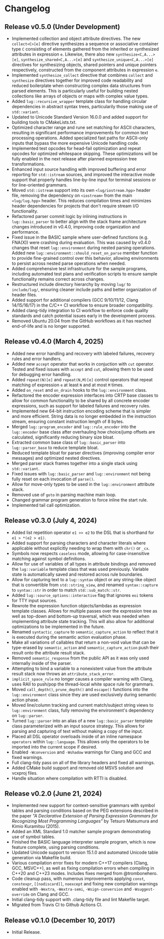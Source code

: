 # Changelog

## Release v0.5.0 (Under Development)

* Implemented collection and object attribute directives. The new `collect<C>[e]` directive synthesizes a sequence or associative container type `C` consisting of elements gathered from the inherited or synthesized attributes in expression `e`. Likewise, there also new `synthesize<C,A...>[e]`, `synthesize_shared<C,A...>[e]` and `synthesize_unique<C,A...>[e]` directives for synthesizing objects, shared pointers and unique pointers respectively, constructed from the component attributes in expression `e`.
* Implemented `synthesize_collect` directive that combines `collect` and `synthesize` directives together for improved code readability and reduced boilerplate when constructing complex data structures from parsed elements. This is particularly useful for building nested collections like arrays of objects or maps with complex value types.
* Added `lug::recursive_wrapper` template class for handling circular dependencies in abstract syntax trees, particularily those making use of `std::variant`.
* Updated to Unicode Standard Version 16.0.0 and added support for building tools to CMakeLists.txt.
* Optimized character range and rune set matching for ASCII characters, resulting in significant performance improvements for common text processing operations. Added specialized fast paths for ASCII-only inputs that bypass the more expensive Unicode handling code.
* Implemented test opcodes for head-fail optimization and repeat opcodes for optimized whitespace skipping. These optimizations will be fully enabled in the next release after planned expression tree transformations.
* Enhanced input source handling with improved buffering and error reporting for `std::istream` sources, and improved the interactive mode support that properly handles line-by-line input for terminal sessions or for line-oriented grammars.
* Moved `std::istream` support into its own `<lug/iostream.hpp>` header file, removing the dependency on `<iostream>` from the main `<lug/lug.hpp>` header. This reduces compilation times and minimizes header dependencies for projects that don't require stream I/O functionality.
* Refactored parser commit logic by inlining instructions in `lug::basic_parser` to better align with the stack frame architecture changes introduced in v0.4.0, improving code organization and performance.
* Fixed issue in the BASIC sample where user-defined functions (e.g. FNA(X)) were crashing during evaluation. This was caused by v0.4.0 changes that reset `lug::environment` during nested parsing operations. Added new `lug::environment::should_reset_on_parse` member function to provide fine-grained control over this behavior, allowing environments to persist across nested parse operations when needed.
* Added comprehensive test infrastructure for the sample programs, including automated test plans and verification scripts to ensure sample functionality remains correct across changes.
* Restructured include directory hierarchy by moving `lug/` to `include/lug/`, ensuring cleaner include paths and better organization of header files.
* Added support for additional compilers (GCC 9/10/11/12, Clang 14/15/16/17) in the C/C++ CI workflow to ensure broader compatibility.
* Added clang-tidy integration to CI workflow to enforce code quality standards and catch potential issues early in the development process.
* Removed Ubuntu 20.04 from the GitHub workflows as it has reached end-of-life and is no longer supported.

## Release v0.4.0 (March 4, 2025)

* Added new error handling and recovery with labeled failures, recovery rules and error handlers.
* Added new `accept` operator that works in conjuction with `cut` operator. Tested and fixed issues with `accept` and `cut`, allowing them to be used for debugging error handling.
* Added `repeat(N)[e]` and `repeat(N,M)[e]` control operators that repeat matching of expression `e` at least `N` and at most `M` times.
* Added `on_reset` and `on_drain` hooks to the `lug::environment` class.
* Refactored the encoder expression interfaces into CRTP base classes to allow for common functionality to be shared by all concrete encoder expressions, such as support for labeled failures and recovery rules.
* Implemented new 64-bit instruction encoding scheme that is simpler and more efficient. String data is no longer embedded in the instruction stream, ensuring constant instruction length of 8 bytes.
* Merged `lug::program_encoder` and `lug::rule_encoder` into the `lug::encoder` base class after overhauling how choice/jump offsets are calculated, significantly reducing binary size bloat.
* Extracted common base class of `lug::basic_parser` into `lug::parser_base` to reduce template bloat.
* Reduced template bloat for parser directives (improving compiler error messages) and optimized nested directives.
* Merged parser stack frames together into a single stack using `std::variant`.
* Fixed issues with `lug::basic_parser` and `lug::environment` not being fully reset on each invocation of `parse()`.
* Allow for move-only types to be used in the `lug::environment` attribute stack.
* Removed use of `goto` in parsing machine main loop.
* Changed grammar program generation to force inline the start rule.
* Implemented tail call optimization.

## Release v0.3.0 (July 4, 2024)

* Added list repetition operator `e1 >> e2` to the DSL that is shorthand for `e1 > *(e2 > e1)`.
* Added support for parsing characters and character literals where applicable without explicitly needing to wrap them with `chr()` or `_cx`.
* Symbols now respects `caseless` mode, allowing for case-insensitive matching against symbol definitions.
* Allow for use of variables of all types in attribute bindings and removed the `lug::variable` template class that was used previously. Variable state is automatically saved and restored across rule boundaries.
* Allow for capturing text to a `lug::syntax` object or any string-like object that is convertible from `std::string_view`, and renamed `syntax::capture` to `syntax::str` in order to match `std::sub_match::str`.
* Added `lug::source_options::interactive` flag that ignores `eoi` tokens for TTY input sources.
* Rewrote the expression function objects/lambdas as expression template classes. Allows for multiple passes over the expression tree as well as top-down and bottom-up traversal, which was needed when implementing attribute state tracking. This will also allow for additional optimizations to be implemented in the future.
* Renamed `syntactic_capture` to `semantic_capture_action` to reflect that it is executed during the semantic action evaluation phase.
* Make all variations of callables that return a non-void value that can be type-erased by `semantic_action` and `semantic_capture_action` push their result onto the attribute result stack.
* Removed `semantic_response` from the public API as it was only used internally inside of the parser.
* Attempting to bind a variable to a nonexistent value from the attribute result stack now throws an `attribute_stack_error`.
* `implicit_space_rule` no longer causes a compiler warning with Clang, uses RAII to push/pop the thread-local white space rule for grammars.
* Moved `call_depth()`, `prune_depth()` and `escape()` functions into the `lug::environment` class since they are used exclusively during semantic action phase.
* Moved line/column tracking and current match/subject string views to `lug::environment` class, fully removing the environment's dependency on `lug::parser`.
* Turned `lug::parser` into an alias of a new `lug::basic_parser` template class parameterized with an input source strategy. This allows for parsing and capturing of text without making a copy of the input.
* Placed all DSL operator overloads inside of an inline namespace `operators` within `lug::language`. This allows only the operators to be imported into the current scope if desired.
* Enabled `-Wconversion` and `-Wshadow` warnings for Clang and GCC and fixed warnings.
* Full clang-tidy pass on all of the library headers and fixed all warnings.
* Added CMake build support and removed old MSVS solution and vcxproj files.
* Handle situation where compilation with RTTI is disabled.

## Release v0.2.0 (June 21, 2024)

* Implemented new support for context-sensitive grammars with symbol tables and parsing conditions based on the PEG extensions described in the paper *"A Declarative Extension of Parsing Expression Grammars for Recognizing Most Programming Languages"* by Tetsuro Matsumura and Kimio Kuramitsu (2015).
* Added an XML Standard 1.0 matcher sample program demonstrating use of symbol tables.
* Finished the BASIC language interpreter sample program, which is now feature complete, using parsing conditions.
* Updated Unicode support to version 15.1.0 and automated Unicode table generation via Makefile build.
* Various compilation error fixes for modern C++17 compilers (Clang, GCC, MSVC++), as well as fixing compilation errors when compiling in C++20 and C++23 modes. Includes fixes merged from @trombonehero.
* Code cleanup pass, with numerous improvements applying `const`, `constexpr`, `[[nodiscard]]`, `noexcept` and fixing new compilation warnings enabled with `-Wextra`, `-Wextra-semi`, `-Wsign-conversion` and `-Wsuggest-override` on Clang and GCC.
* Initial clang-tidy support with .clang-tidy file and lint Makefile target.
* Migrated from Travis CI to Github Actions CI.

## Release v0.1.0 (December 10, 2017)

* Initial Release.